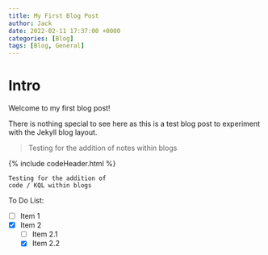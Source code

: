 ```yaml
---
title: My First Blog Post
author: Jack
date: 2022-02-11 17:37:00 +0000
categories: [Blog]
tags: [Blog, General]
---
```


# Intro    

Welcome to my first blog post! 

There is nothing special to see here as this is a test blog post to experiment with the Jekyll blog layout. 

> Testing for the addition of 
> notes within blogs

{% include codeHeader.html %}
```
Testing for the addition of
code / KQL within blogs
```

To Do List:

- [ ] Item 1 
- [x] Item 2
    - [ ] Item 2.1
    - [x] Item 2.2